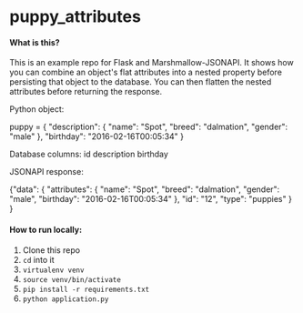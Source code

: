 # puppy_attributes

#### What is this?

This is an example repo for Flask and Marshmallow-JSONAPI. It shows how you can combine an object's
flat attributes into a nested property before persisting that object to the database. You can then flatten the
nested attributes before returning the response.


Python object:

puppy = {
    "description": {
        "name": "Spot",
        "breed": "dalmation",
        "gender": "male"
    },
    "birthday": "2016-02-16T00:05:34"
}


Database columns:
    id
    description
    birthday


JSONAPI response:

{"data": {
    "attributes": {
        "name": "Spot",
        "breed": "dalmation",
        "gender": "male",
        "birthday": "2016-02-16T00:05:34"
    },
    "id": "12",
    "type": "puppies"
 }
}


#### How to run locally:

1. Clone this repo
2. `cd` into it
3. `virtualenv venv`
4. `source venv/bin/activate`
5. `pip install -r requirements.txt`
6. `python application.py`